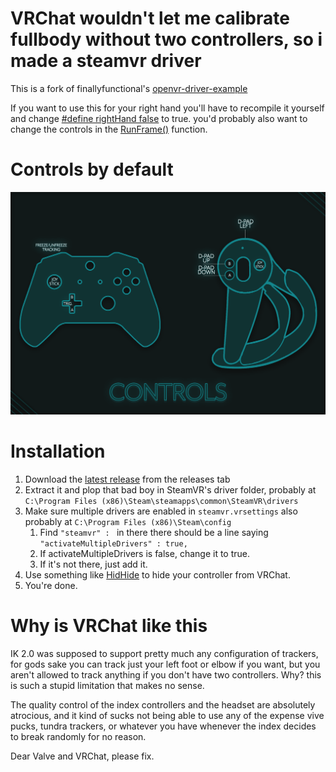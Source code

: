 # VRChat wouldn't let me calibrate fullbody without two controllers, so i made a steamvr driver
This is a fork of finallyfunctional's [openvr-driver-example](https://github.com/finallyfunctional/openvr-driver-example)

If you want to use this for your right hand you'll have to recompile it yourself and change [#define rightHand false](https://github.com/DeltaNeverUsed/Fake-Index-Controller-Because-VRChat-wont-let-me-calibrate-fullbody-without-two-controllers/blob/59a9064e698f77175c83e846c99940ea4e5c20bc/OpenVrDriverExample/OpenVrDriverExample/src/ControllerDriver.cpp#L4) to true.
you'd probably also want to change the controls in the [RunFrame()](https://github.com/DeltaNeverUsed/Fake-Index-Controller-Because-VRChat-wont-let-me-calibrate-fullbody-without-two-controllers/blob/59a9064e698f77175c83e846c99940ea4e5c20bc/OpenVrDriverExample/OpenVrDriverExample/src/ControllerDriver.cpp#L290) function.

# Controls by default
![Controls image](/Images/controller.png)

# Installation
1. Download the [latest release](https://github.com/DeltaNeverUsed/Fake-Index-Controller-Because-VRChat-wont-let-me-calibrate-fullbody-without-two-controllers/releases/latest) from the releases tab
2. Extract it and plop that bad boy in SteamVR's driver folder, probably at ``C:\Program Files (x86)\Steam\steamapps\common\SteamVR\drivers``
3. Make sure multiple drivers are enabled in ``steamvr.vrsettings`` also probably at ``C:\Program Files (x86)\Steam\config``
    1. Find ``"steamvr" : `` in there there should be a line saying ``"activateMultipleDrivers" : true,``
    2. If activateMultipleDrivers is false, change it to true.
    3. If it's not there, just add it.
4. Use something like [HidHide](https://github.com/ViGEm/HidHide) to hide your controller from VRChat.
5. You're done.

# Why is VRChat like this
IK 2.0 was supposed to support pretty much any configuration of trackers, for gods sake you can track just your left foot or elbow if you want, but you aren't allowed to track anything if you don't have two controllers. Why? this is such a stupid limitation that makes no sense.

The quality control of the index controllers and the headset are absolutely atrocious,
and it kind of sucks not being able to use any of the expense vive pucks, tundra trackers, or whatever you have whenever the index decides to break randomly for no reason.

Dear Valve and VRChat, please fix.
